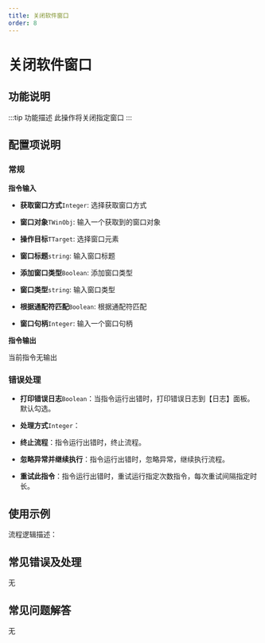```yaml
---
title: 关闭软件窗口
order: 8
---
```


# 关闭软件窗口

## 功能说明

:::tip 功能描述
此操作将关闭指定窗口
:::

## 配置项说明

### 常规

**指令输入**

- **获取窗口方式**`Integer`: 选择获取窗口方式

- **窗口对象**`TWinObj`: 输入一个获取到的窗口对象

- **操作目标**`TTarget`: 选择窗口元素

- **窗口标题**`string`: 输入窗口标题

- **添加窗口类型**`Boolean`: 添加窗口类型

- **窗口类型**`string`: 输入窗口类型

- **根据通配符匹配**`Boolean`: 根据通配符匹配

- **窗口句柄**`Integer`: 输入一个窗口句柄


**指令输出**

当前指令无输出

### 错误处理

- **打印错误日志**`Boolean`：当指令运行出错时，打印错误日志到【日志】面板。默认勾选。

- **处理方式**`Integer`：

 - **终止流程**：指令运行出错时，终止流程。

 - **忽略异常并继续执行**：指令运行出错时，忽略异常，继续执行流程。

 - **重试此指令**：指令运行出错时，重试运行指定次数指令，每次重试间隔指定时长。

## 使用示例

流程逻辑描述：

## 常见错误及处理

无

## 常见问题解答

无

